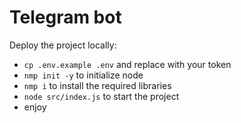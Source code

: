 # Telegram bot

Deploy the project locally:

* `cp .env.example .env` and replace with your token
* `nmp init -y` to initialize node
* `nmp i` to install the required libraries
* `node src/index.js` to start the project
* enjoy